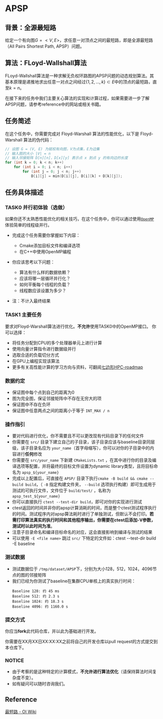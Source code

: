 # APSP
## 背景：全源最短路
给定一个有向图$G=<V,E>$，求任意一对顶点之间的最短路，即是全源最短路（All Pairs Shortest Path, APSP）问题。
## 算法：FLoyd-Wallshall算法
FLoyd-Wallshall算法是一种求解无负权环路图的APSP问题的动态规划算法。其基本原理是递推地求出任意一对点之间经过$\{1,2,...,k\} \subset E$中的顶点的最短路，直至$k=n$。

在接下来的任务中我们主要关心算法的实现和计算过程，如果需要进一步了解APSP问题，请参考reference中的网站或相关书籍。
## 任务简述
在这个任务中，你需要完成对 Floyd-Warshall 算法的性能优化，以下是 Floyd-Warshall 算法的伪代码：

```c++
// 设图 G = (V, E) 为赋权有向图，V为点集，E为边集
// 输入图的大小 |V| = n
// 输入邻接矩阵 D[n][n]，D[x][y] 表示点 x 到点 y 的有向边的长度
for (int k = 0; k < n; k++)
    for (int i = 0; i < n; i++)
        for (int j = 0; j < n; j++)
            D[i][j] = min(D[i][j], D[i][k] + D[k][j]);
```

## 任务具体描述
### TASK0 并行初体验（选做）

如果你还不太熟悉性能优化的相关技巧，在这个任务中，你可以通过使用[`OpenMP`](https://www.openmp.org)体验简单的线程级并行。

- 完成这个任务需要你掌握如下内容：
  - Cmake添加目标文件和编译选项
  - 在C++中使用OpenMP编程

- 你应该思考以下问题：
  - 算法有什么样的数据依赖？
  - 应该将哪一层循环并行化？
  - 如何平衡每个线程的负载？
  - 线程数应该设置为多少？

- 注：不计入最终结果

### TASK1 主要任务

要求对Floyd-Warshall算法进行优化。**不允许**使用TASK0中的OpenMP接口。
你可以选择：
- 将任务分配到CPU的多个处理器单元上进行计算
- 使用向量计算指令进行数据级并行
- 选取合适的负载切分方式
- 在GPU上编程实现该算法
- 更多有关高性能计算的学习方向与资料，可翻阅[七边形HPC-roadmap](https://heptagonhust.github.io/HPC-roadmap/)
### 数据约定

- 保证图中每个点到自己的距离为0
- 图为完全图，保证邻接矩阵中不存在无穷大的项
- 保证图中不存在负环
- 保证图中任意两点之间的距离小于等于 `INT_MAX / n`

### 操作指引

- 要对代码进行优化，你不需要且不可以更改现有代码目录下的任何文件
- 你需要在 `src/` 目录下建立自己的子目录，该子目录应该与baseline目录同层级，该子目录名应为 `your_name`（首字母缩写），你可以对你的子目录中的内容进行**任何**修改
- 你需要在 `src/your_name` 下新建 `CMakeLists.txt` ，在其中进行你的目录及编译选项等配置，并将最终的目标文件设置为dynamic library类型，且将目标命名为 `apsp_${your_name}`
- 完成以上配置后，可直接在 `APSP/` 目录下执行`cmake -B build && cmake --build build`，（ `-B` 指定构建文件夹， `--build` 选项执行构建）即可生成用于测试的可执行文件，文件位于 `build/test/` ，名称为 `apsp_test_${your_name}`
- 你可以直接执行 `ctest --test-dir build`，即可对你的实现进行测试
- ctest返回的时间并非你的apsp计算消耗的时间，而是整个ctest测试程序执行的时间。测试程序内对apsp算法耗时进行了单独测试，但默认不会打印。**若需打印算法真实的执行时间和其他程序输出，你需要在ctest后添加-V参数，测试时以此时间为准**。
- 注意子目录命名和编译目标命名的对应，这会直接影响到编译与测试的结果
- 可以使用 `-E <file name>` 跳过 `src/` 下特定的文件如：ctest --test-dir build -E baseline
  
### 测试数据

- 测试数据位于 `/tmp/dataset/APSP`下，分别为大小128，512，1024，4096节点的图的邻接矩阵
- 我们已经为你测试了baseline在集群CPU单核上的真实执行时间：
    ```shell
    Baseline 128: 约 45 ms
    Baseline 512: 约 2.3 s
    Baseline 1024: 约 18.3 s
    Baseline 4096: 约 1160.0 s
    ```

### 提交方式

你应当**fork**此代码仓库，并以此为基础进行开发。

你需要在XX月XX日XX:XX:XX之前将自己的开发仓库以pull request的方式提交到本仓库下。

### NOTICE

- 由于考察的是这种特定的计算模式，**不允许进行算法优化**（请保持算法时间复杂度不变）。
- 如有疑问可以随时咨询我们。

## Reference

[最短路 - OI Wiki](https://oi-wiki.org/graph/shortest-path/#floyd-算法)

